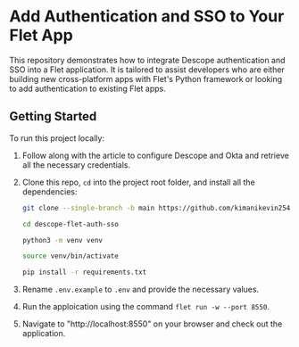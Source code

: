 # Add Authentication and SSO to Your Flet App

This repository demonstrates how to integrate Descope authentication and SSO into a Flet application. It is tailored to assist developers who are either building new cross-platform apps with Flet's Python framework or looking to add authentication to existing Flet apps.

## Getting Started

To run this project locally:

1. Follow along with the article to configure Descope and Okta and retrieve all the necessary credentials.

2. Clone this repo, `cd` into the project root folder, and install all the dependencies:

    ```bash
    git clone --single-branch -b main https://github.com/kimanikevin254/descope-flet-auth-sso.git

    cd descope-flet-auth-sso

    python3 -m venv venv

    source venv/bin/activate

    pip install -r requirements.txt
    ```

3. Rename `.env.example` to `.env` and provide the necessary values.

4. Run the apploication using the command `flet run -w --port 8550`.

5. Navigate to "http://localhost:8550" on your browser and check out the application.
